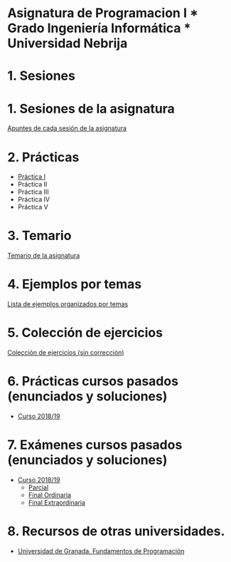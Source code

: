 # Asignatura de Programacion I * Grado Ingeniería Informática * Universidad Nebrija

# 1. Sesiones

# 1. Sesiones de la asignatura

[Apuntes de cada sesión de la asignatura](./SESIONES.md)

# 2. Prácticas

* [Práctica I](./practicas/1920/practicaI)
* Práctica II
* Práctica III
* Práctica IV
* Práctica V

# 3. Temario

[Temario de la asignatura](./TEMARIO.md)

# 4. Ejemplos por temas

[Lista de ejemplos organizados por temas](./EJEMPLOS.md)

# 5. Colección de ejercicios

[Colección de ejercicios (sin corrección)](./EJERCICIOS.md)

# 6. Prácticas cursos pasados (enunciados y soluciones)

* [Curso 2018/19](./practicas/1819)

# 7. Exámenes cursos pasados (enunciados y soluciones)

* [Curso 2018/19](./examenes/1819)
  * [Parcial](./examenes/1819/Parcial1)
  * [Final Ordinaria](./examenes/1819/ordinaria)
  * [Final Extraordinaria](./examenes/1819/extraordinaria)

# 8. Recursos de otras universidades.
  * [Universidad de Granada. Fundamentos de Programación](https://github.com/DEIIT/Ingenieria-Informatica/tree/master/1%C2%BA%201er%20cuatrimestre/Fundamentos%20de%20programaci%C3%B3n)
